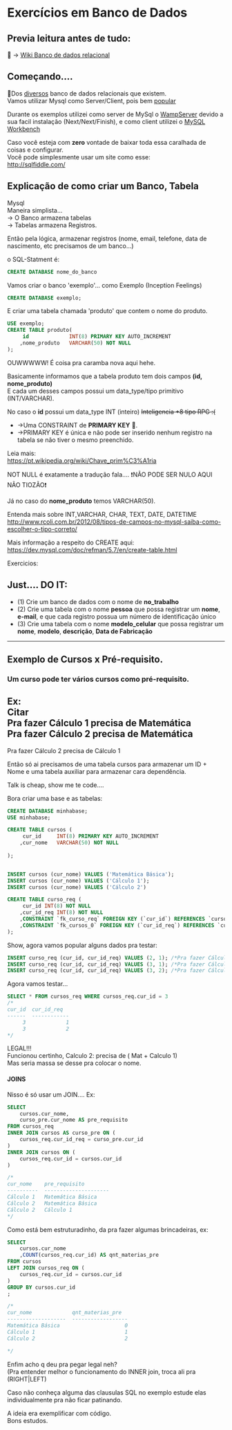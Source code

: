 # Exercícios em Banco de Dados



## Previa leitura antes de tudo:
:mag_right: -> [Wiki Banco de dados relacional](https://pt.wikipedia.org/wiki/Banco_de_dados_relacional)



## Começando....



:memo:Dos [diversos](https://pt.wikipedia.org/wiki/Lista_de_bancos_de_dados) banco de dados relacionais que existem.  
Vamos utilizar Mysql como Server/Client, pois bem [popular](http://db-engines.com/en/ranking_trend/system/Microsoft+SQL+Server%3BMySQL%3BOracle)

Durante os exemplos utilizei como server de MySql o [WampServer](http://www.wampserver.com/en/) devido a sua facil instalação (Next/Next/Finish), e como client utilizei o [MySQL Workbench](https://dev.mysql.com/downloads/workbench/)


Caso você esteja com **zero** vontade de baixar toda essa caralhada de coisas e configurar.   
Você pode simplesmente usar um site como esse:  
http://sqlfiddle.com/


## Explicação de como criar um Banco, Tabela

Mysql   
Maneira simplista...  
-> O Banco armazena tabelas   
-> Tabelas armazena Registros.   

Então pela lógica, armazenar registros (nome, email, telefone, data de nascimento, etc precisamos de um banco...)

o SQL-Statment é:  
```sql
CREATE DATABASE nome_do_banco
```

Vamos criar o banco 'exemplo'... como Exemplo (Inception Feelings)
```sql
CREATE DATABASE exemplo;
```

E criar uma tabela chamada 'produto' que contem o nome do produto.
```sql
USE exemplo;
CREATE TABLE produto(
	 id				INT(8) PRIMARY KEY AUTO_INCREMENT
	,nome_produto	VARCHAR(50) NOT NULL
);
```

OUWWWWW! É coisa pra caramba nova aqui hehe.

Basicamente informamos que a tabela produto tem dois campos **(id, nome_produto)**  
E cada um desses campos possui um data_type/tipo primitivo (INT/VARCHAR).   
 
No caso o **id** possui um data_type INT (inteiro)  <del>Inteligencia +8 tipo RPG :( </del>  
  - ->Uma CONSTRAINT de **PRIMARY KEY** :key:.    
  - ->PRIMARY KEY é única e não pode ser inserido nenhum registro na tabela se não tiver o mesmo preenchido.    

Leia mais:   
https://pt.wikipedia.org/wiki/Chave_prim%C3%A1ria  


NOT NULL é exatamente a tradução fala.... :exclamation:NÃO PODE SER NULO AQUI NÃO TIOZÃO:exclamation:   

Já no caso do **nome_produto** temos VARCHAR(50).  


Entenda mais sobre INT,VARCHAR, CHAR, TEXT, DATE, DATETIME  
http://www.rcoli.com.br/2012/08/tipos-de-campos-no-mysql-saiba-como-escolher-o-tipo-correto/  


Mais informação a respeito do CREATE aqui:  
https://dev.mysql.com/doc/refman/5.7/en/create-table.html  




Exercicios: 
## Just.... DO IT:
  - (1) Crie um banco de dados com o nome de **no_trabalho**
  - (2) Crie uma tabela com o nome **pessoa** que possa registrar um **nome**, **e-mail**, e que cada registro possua um número de identificação único  
  - (3) Crie uma tabela com o nome **modelo_celular** que possa registrar um **nome**, **modelo**, **descrição**, **Data de Fabricação** 
  
  
  
  
  
 ------
## Exemplo de Cursos x Pré-requisito.  
### Um curso pode ter vários cursos como pré-requisito.  

Ex:  
  Citar  
Pra fazer Cálculo 1 precisa de Matemática   
Pra fazer Cálculo 2 precisa de Matemática   
------------------------------------------
Pra fazer Cálculo 2 precisa de Cálculo 1   
 
Então só ai precisamos de uma tabela cursos para armazenar um ID + Nome e uma tabela auxiliar para armazenar cara dependência.
 
 
Talk is cheap, show me te code....
 
Bora criar uma base e as tabelas:
```sql
CREATE DATABASE minhabase;
USE minhabase;

CREATE TABLE cursos (
     cur_id     INT(8) PRIMARY KEY AUTO_INCREMENT 
    ,cur_nome   VARCHAR(50) NOT NULL
    
);


INSERT cursos (cur_nome) VALUES ('Matemática Básica');
INSERT cursos (cur_nome) VALUES ('Cálculo 1');
INSERT cursos (cur_nome) VALUES ('Cálculo 2')

CREATE TABLE curso_req (
     cur_id INT(8) NOT NULL
    ,cur_id_req INT(8) NOT NULL
    ,CONSTRAINT `fk_curso_req` FOREIGN KEY (`cur_id`) REFERENCES `cursos` (`cur_id`)
    ,CONSTRAINT `fk_cursos_0` FOREIGN KEY (`cur_id_req`) REFERENCES `cursos` (`cur_id`)
);

```   

Show, agora vamos popular alguns dados pra testar:

```sql   
INSERT curso_req (cur_id, cur_id_req) VALUES (2, 1); /*Pra fazer Cálculo 1 precisa de Matemática Básica*/
INSERT curso_req (cur_id, cur_id_req) VALUES (3, 1); /*Pra fazer Cálculo 2 precisa de Matemática Básica*/
INSERT curso_req (cur_id, cur_id_req) VALUES (3, 2); /*Pra fazer Cálculo 2 precisa de Cálculo 1*/

```     
Agora vamos testar...    
```sql   
SELECT * FROM cursos_req WHERE cursos_req.cur_id = 3
/*
cur_id  cur_id_req  
------  ------------
     3             1
     3             2
*/
```   
LEGAL!!!   
Funcionou certinho, Calculo 2: precisa de ( Mat + Calculo 1)  
Mas seria massa se desse pra colocar o nome.  
  
#### JOINS
Nisso é só usar um JOIN.... Ex:   
```sql   
SELECT 
    cursos.cur_nome,
    curso_pre.cur_nome AS pre_requisito
FROM cursos_req
INNER JOIN cursos AS curso_pre ON (
    cursos_req.cur_id_req = curso_pre.cur_id
)
INNER JOIN cursos ON (  
    cursos_req.cur_id = cursos.cur_id   
)

/*
cur_nome    pre_requisito        
----------  ---------------------
Cálculo 1   Matemática Básica  
Cálculo 2   Matemática Básica  
Cálculo 2   Cálculo 1           
*/
```   
 
Como está bem estruturadinho, da pra fazer algumas brincadeiras, ex:   

```sql   
SELECT 
    cursos.cur_nome
    ,COUNT(cursos_req.cur_id) AS qnt_materias_pre    
FROM cursos
LEFT JOIN cursos_req ON (  
    cursos_req.cur_id = cursos.cur_id   
)
GROUP BY cursos.cur_id
;

/*
cur_nome             qnt_materias_pre  
-------------------  ------------------
Matemática Básica                     0
Cálculo 1                             1
Cálculo 2                             2

*/
```   
Enfim acho q deu pra pegar legal neh?  
(Pra entender melhor o funcionamento do INNER join, troca ali pra (RIGHT|LEFT)  
  
Caso não conheça alguma das clausulas SQL no exemplo estude elas individualmente pra não ficar patinando.   
 
A ideia era exemplificar com código.  
Bons estudos.  
 
